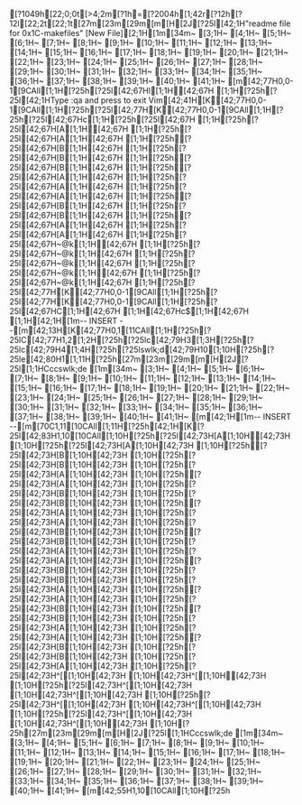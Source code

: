 [?1049h[22;0;0t[>4;2m[?1h=[?2004h[1;42r[?12h[?12l[22;2t[22;1t[27m[23m[29m[m[H[2J[?25l[42;1H"readme file for 0x1C-makefiles" [New File][2;1H[1m[34m~                                                                                             [3;1H~                                                                                             [4;1H~                                                                                             [5;1H~                                                                                             [6;1H~                                                                                             [7;1H~                                                                                             [8;1H~                                                                                             [9;1H~                                                                                             [10;1H~                                                                                             [11;1H~                                                                                             [12;1H~                                                                                             [13;1H~                                                                                             [14;1H~                                                                                             [15;1H~                                                                                             [16;1H~                                                                                             [17;1H~                                                                                             [18;1H~                                                                                             [19;1H~                                                                                             [20;1H~                                                                                             [21;1H~                                                                                             [22;1H~                                                                                             [23;1H~                                                                                             [24;1H~                                                                                             [25;1H~                                                                                             [26;1H~                                                                                             [27;1H~                                                                                             [28;1H~                                                                                             [29;1H~                                                                                             [30;1H~                                                                                             [31;1H~                                                                                             [32;1H~                                                                                             [33;1H~                                                                                             [34;1H~                                                                                             [35;1H~                                                                                             [36;1H~                                                                                             [37;1H~                                                                                             [38;1H~                                                                                             [39;1H~                                                                                             [40;1H~                                                                                             [41;1H~                                                                                             [m[42;77H0,0-1[9CAll[1;1H[?25h[?25l[42;67Hl[1;1H[42;67H [1;1H[?25h[?25l[42;1HType  :qa  and press <Enter> to exit Vim[42;41H[K[42;77H0,0-1[9CAll[1;1H[?25h[?25l[42;77H[K[42;77H0,0-1[9CAll[1;1H[?25h[?25l[42;67Hc[1;1H[?25h[?25l[42;67H [1;1H[?25h[?25l[42;67H[A[1;1H[42;67H  [1;1H[?25h[?25l[42;67H[A[1;1H[42;67H  [1;1H[?25h[?25l[42;67H[B[1;1H[42;67H  [1;1H[?25h[?25l[42;67H[B[1;1H[42;67H  [1;1H[?25h[?25l[42;67H[B[1;1H[42;67H  [1;1H[?25h[?25l[42;67H[A[1;1H[42;67H  [1;1H[?25h[?25l[42;67H[A[1;1H[42;67H  [1;1H[?25h[?25l[42;67H[A[1;1H[42;67H  [1;1H[?25h[?25l[42;67H[B[1;1H[42;67H  [1;1H[?25h[?25l[42;67H[B[1;1H[42;67H  [1;1H[?25h[?25l[42;67H[A[1;1H[42;67H  [1;1H[?25h[?25l[42;67H[A[1;1H[42;67H  [1;1H[?25h[?25l[42;67H~@k[1;1H[42;67H   [1;1H[?25h[?25l[42;67H~@k[1;1H[42;67H   [1;1H[?25h[?25l[42;67H~@k[1;1H[42;67H   [1;1H[?25h[?25l[42;67H~@k[1;1H[42;67H   [1;1H[?25h[?25l[42;67H~@k[1;1H[42;67H   [1;1H[?25h[?25l[42;77H[K[42;77H0,0-1[9CAll[1;1H[?25h[?25l[42;77H[K[42;77H0,0-1[9CAll[1;1H[?25h[?25l[42;67HC[1;1H[42;67H [1;1H[42;67Hc$[1;1H[42;67H  [1;1H[42;1H[1m-- INSERT --[m[42;13H[K[42;77H0,1[11CAll[1;1H[?25h[?25lC[42;77H1,2[1;2H[?25h[?25lc[42;79H3[1;3H[?25h[?25lc[42;79H4[1;4H[?25h[?25lswlk;d[42;79H10[1;10H[?25h[?25le[42;80H1[1;11H[?25h[27m[23m[29m[m[H[2J[?25l[1;1HCccswlk;de
[1m[34m~                                                                                                   [3;1H~                                                                                                   [4;1H~                                                                                                   [5;1H~                                                                                                   [6;1H~                                                                                                   [7;1H~                                                                                                   [8;1H~                                                                                                   [9;1H~                                                                                                   [10;1H~                                                                                                   [11;1H~                                                                                                   [12;1H~                                                                                                   [13;1H~                                                                                                   [14;1H~                                                                                                   [15;1H~                                                                                                   [16;1H~                                                                                                   [17;1H~                                                                                                   [18;1H~                                                                                                   [19;1H~                                                                                                   [20;1H~                                                                                                   [21;1H~                                                                                                   [22;1H~                                                                                                   [23;1H~                                                                                                   [24;1H~                                                                                                   [25;1H~                                                                                                   [26;1H~                                                                                                   [27;1H~                                                                                                   [28;1H~                                                                                                   [29;1H~                                                                                                   [30;1H~                                                                                                   [31;1H~                                                                                                   [32;1H~                                                                                                   [33;1H~                                                                                                   [34;1H~                                                                                                   [35;1H~                                                                                                   [36;1H~                                                                                                   [37;1H~                                                                                                   [38;1H~                                                                                                   [39;1H~                                                                                                   [40;1H~                                                                                                   [41;1H~                                                                                                   [m[42;1H[1m-- INSERT --[m[70C1,11[10CAll[1;11H[?25h[42;1H[K[?25l[42;83H1,10[10CAll[1;10H[?25h[?25l[42;73H[A[1;10H[42;73H  [1;10H[?25h[?25l[42;73H[A[1;10H[42;73H  [1;10H[?25h[?25l[42;73H[B[1;10H[42;73H  [1;10H[?25h[?25l[42;73H[B[1;10H[42;73H  [1;10H[?25h[?25l[42;73H[A[1;10H[42;73H  [1;10H[?25h[?25l[42;73H[A[1;10H[42;73H  [1;10H[?25h[?25l[42;73H[B[1;10H[42;73H  [1;10H[?25h[?25l[42;73H[B[1;10H[42;73H  [1;10H[?25h[?25l[42;73H[A[1;10H[42;73H  [1;10H[?25h[?25l[42;73H[A[1;10H[42;73H  [1;10H[?25h[?25l[42;73H[B[1;10H[42;73H  [1;10H[?25h[?25l[42;73H[B[1;10H[42;73H  [1;10H[?25h[?25l[42;73H[A[1;10H[42;73H  [1;10H[?25h[?25l[42;73H[A[1;10H[42;73H  [1;10H[?25h[?25l[42;73H[B[1;10H[42;73H  [1;10H[?25h[?25l[42;73H[B[1;10H[42;73H  [1;10H[?25h[?25l[42;73H[A[1;10H[42;73H  [1;10H[?25h[?25l[42;73H[A[1;10H[42;73H  [1;10H[?25h[?25l[42;73H[B[1;10H[42;73H  [1;10H[?25h[?25l[42;73H[B[1;10H[42;73H  [1;10H[?25h[?25l[42;73H[A[1;10H[42;73H  [1;10H[?25h[?25l[42;73H[A[1;10H[42;73H  [1;10H[?25h[?25l[42;73H[B[1;10H[42;73H  [1;10H[?25h[?25l[42;73H[B[1;10H[42;73H  [1;10H[?25h[?25l[42;73H[A[1;10H[42;73H  [1;10H[?25h[?25l[42;73H^[[1;10H[42;73H  [1;10H[42;73H^[[1;10H[42;73H  [1;10H[?25h[?25l[42;73H^[[1;10H[42;73H  [1;10H[42;73H^[[1;10H[42;73H  [1;10H[?25h[?25l[42;73H^[[1;10H[42;73H  [1;10H[42;73H^[[1;10H[42;73H  [1;10H[?25h[?25l[42;73H^[[1;10H[42;73H  [1;10H[42;73H^[[1;10H[42;73H  [1;10H[?25h[27m[23m[29m[m[H[2J[?25l[1;1HCccswlk;de
[1m[34m~                                                                       [3;1H~                                                                       [4;1H~                                                                       [5;1H~                                                                       [6;1H~                                                                       [7;1H~                                                                       [8;1H~                                                                       [9;1H~                                                                       [10;1H~                                                                       [11;1H~                                                                       [12;1H~                                                                       [13;1H~                                                                       [14;1H~                                                                       [15;1H~                                                                       [16;1H~                                                                       [17;1H~                                                                       [18;1H~                                                                       [19;1H~                                                                       [20;1H~                                                                       [21;1H~                                                                       [22;1H~                                                                       [23;1H~                                                                       [24;1H~                                                                       [25;1H~                                                                       [26;1H~                                                                       [27;1H~                                                                       [28;1H~                                                                       [29;1H~                                                                       [30;1H~                                                                       [31;1H~                                                                       [32;1H~                                                                       [33;1H~                                                                       [34;1H~                                                                       [35;1H~                                                                       [36;1H~                                                                       [37;1H~                                                                       [38;1H~                                                                       [39;1H~                                                                       [40;1H~                                                                       [41;1H~                                                                       [m[42;55H1,10[10CAll[1;10H[?25h